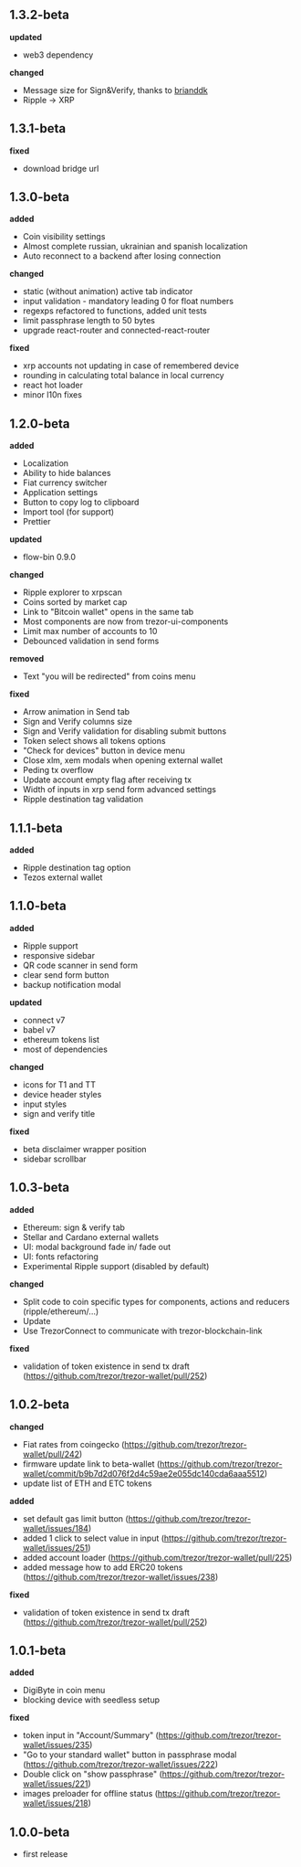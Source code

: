 ## 1.3.2-beta

**updated**

-   web3 dependency

**changed**

-   Message size for Sign&Verify, thanks to [brianddk](https://github.com/brianddk)
-   Ripple -> XRP

## 1.3.1-beta

**fixed**

-   download bridge url

## 1.3.0-beta

**added**

-   Coin visibility settings
-   Almost complete russian, ukrainian and spanish localization
-   Auto reconnect to a backend after losing connection

**changed**

-   static (without animation) active tab indicator
-   input validation - mandatory leading 0 for float numbers
-   regexps refactored to functions, added unit tests
-   limit passphrase length to 50 bytes
-   upgrade react-router and connected-react-router

**fixed**

-   xrp accounts not updating in case of remembered device
-   rounding in calculating total balance in local currency
-   react hot loader
-   minor l10n fixes

## 1.2.0-beta

**added**

-   Localization
-   Ability to hide balances
-   Fiat currency switcher
-   Application settings
-   Button to copy log to clipboard
-   Import tool (for support)
-   Prettier

**updated**

-   flow-bin 0.9.0

**changed**

-   Ripple explorer to xrpscan
-   Coins sorted by market cap
-   Link to "Bitcoin wallet" opens in the same tab
-   Most components are now from trezor-ui-components
-   Limit max number of accounts to 10
-   Debounced validation in send forms

**removed**

-   Text "you will be redirected" from coins menu

**fixed**

-   Arrow animation in Send tab
-   Sign and Verify columns size
-   Sign and Verify validation for disabling submit buttons
-   Token select shows all tokens options
-   "Check for devices" button in device menu
-   Close xlm, xem modals when opening external wallet
-   Peding tx overflow
-   Update account empty flag after receiving tx
-   Width of inputs in xrp send form advanced settings
-   Ripple destination tag validation

## 1.1.1-beta

**added**

-   Ripple destination tag option
-   Tezos external wallet

## 1.1.0-beta

**added**

-   Ripple support
-   responsive sidebar
-   QR code scanner in send form
-   clear send form button
-   backup notification modal

**updated**

-   connect v7
-   babel v7
-   ethereum tokens list
-   most of dependencies

**changed**

-   icons for T1 and TT
-   device header styles
-   input styles
-   sign and verify title

**fixed**

-   beta disclaimer wrapper position
-   sidebar scrollbar

## 1.0.3-beta

**added**

-   Ethereum: sign & verify tab
-   Stellar and Cardano external wallets
-   UI: modal background fade in/ fade out
-   UI: fonts refactoring
-   Experimental Ripple support (disabled by default)

**changed**

-   Split code to coin specific types for components, actions and reducers (ripple/ethereum/...)
-   Update
-   Use TrezorConnect to communicate with trezor-blockchain-link

**fixed**

-   validation of token existence in send tx draft (https://github.com/trezor/trezor-wallet/pull/252)

## 1.0.2-beta

**changed**

-   Fiat rates from coingecko (https://github.com/trezor/trezor-wallet/pull/242)
-   firmware update link to beta-wallet (https://github.com/trezor/trezor-wallet/commit/b9b7d2d076f2d4c59ae2e055dc140cda6aaa5512)
-   update list of ETH and ETC tokens

**added**

-   set default gas limit button (https://github.com/trezor/trezor-wallet/issues/184)
-   added 1 click to select value in input (https://github.com/trezor/trezor-wallet/issues/251)
-   added account loader (https://github.com/trezor/trezor-wallet/pull/225)
-   added message how to add ERC20 tokens (https://github.com/trezor/trezor-wallet/issues/238)

**fixed**

-   validation of token existence in send tx draft (https://github.com/trezor/trezor-wallet/pull/252)

## 1.0.1-beta

**added**

-   DigiByte in coin menu
-   blocking device with seedless setup

**fixed**

-   token input in "Account/Summary" (https://github.com/trezor/trezor-wallet/issues/235)
-   "Go to your standard wallet" button in passphrase modal (https://github.com/trezor/trezor-wallet/issues/222)
-   Double click on "show passphrase" (https://github.com/trezor/trezor-wallet/issues/221)
-   images preloader for offline status (https://github.com/trezor/trezor-wallet/issues/218)

## 1.0.0-beta

-   first release
